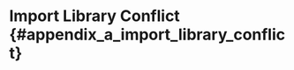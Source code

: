 Import Library Conflict {#appendix_a_import_library_conflict}
==============================================
